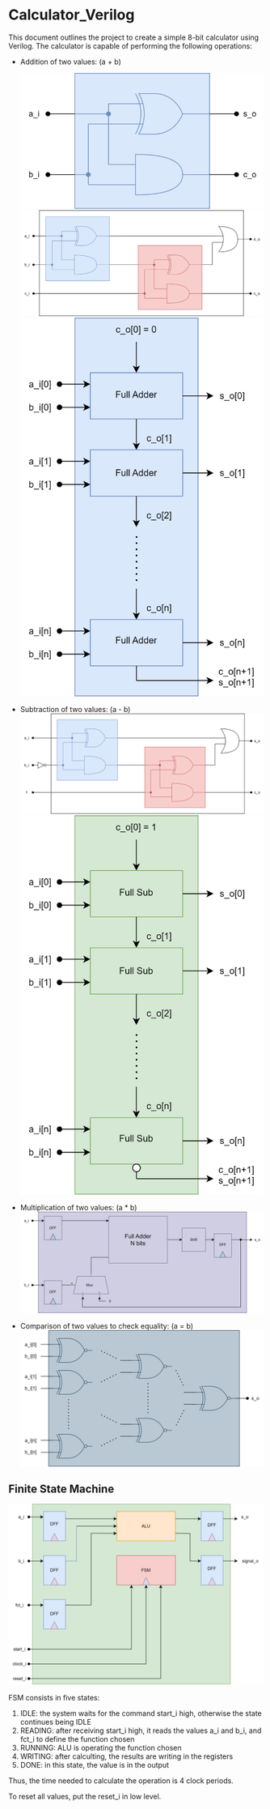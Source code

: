 # Calculator_Verilog

This document outlines the project to create a simple 8-bit calculator using Verilog. The calculator is capable of performing the following operations:

- Addition of two values: \(a + b\)

  ![Half Addition Operation](image/halfadder.svg)
  ![Addition Operation](image/fulladder.svg)
  ![Addition Operation nbits](image/fulladdernbits.svg)

- Subtraction of two values: \(a - b\)
  ![Subtraction Operation](image/fullsub.svg)
  ![Subtraction Operation nbits](image/fullsubnbits.svg)

- Multiplication of two values: \(a * b\)
  ![Multiplication Operation](image/multiplication.svg)

- Comparison of two values to check equality: \(a = b\)
  ![Comparison Operation](image/comparaison.svg)

## Finite State Machine
![Top Level](image/top_level.svg)

FSM consists in five states:
1. IDLE: the system waits for the command start_i high, otherwise the state continues being IDLE
2. READING: after receiving start_i high, it reads the values a_i and b_i, and fct_i to define the function chosen
3. RUNNING: ALU is operating the function chosen
4. WRITING: after calculting, the results are writing in the registers
5. DONE: in this state, the value is in the output

Thus, the time needed to calculate the operation is 4 clock periods.

To reset all values, put the reset_i in low level.